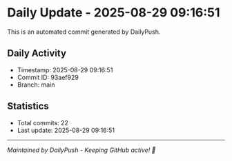 # Daily Update - 2025-08-29 09:16:51

This is an automated commit generated by DailyPush.

## Daily Activity
- Timestamp: 2025-08-29 09:16:51
- Commit ID: 93aef929
- Branch: main

## Statistics
- Total commits: 22
- Last update: 2025-08-29 09:16:51

---
*Maintained by DailyPush - Keeping GitHub active! 🚀*
